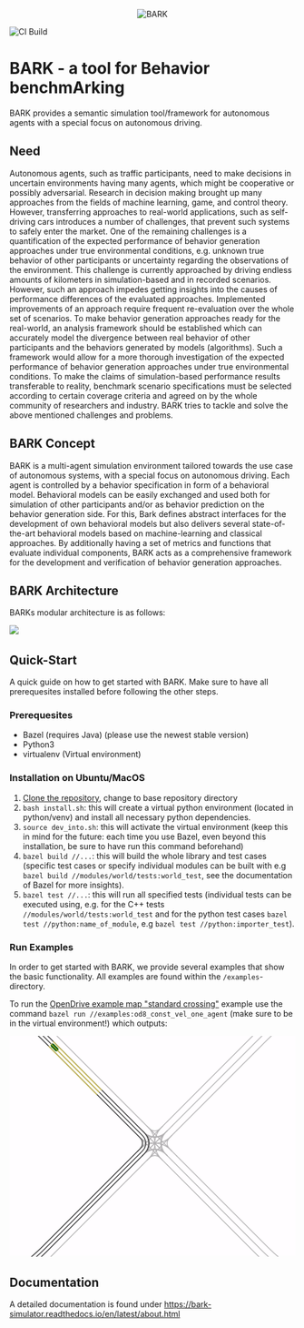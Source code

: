 <p align="center">
<img src="docs/source/bark_logo.jpg" alt="BARK" />
</p>

![CI Build](https://github.com/bark-simulator/bark/workflows/CI/badge.svg)

# BARK - a tool for **B**ehavior benchm**Ark**ing
BARK provides a semantic simulation tool/framework for autonomous agents with a special focus on autonomous driving.

## Need
Autonomous agents, such as traffic participants, need to make decisions in uncertain environments having many agents, which might be cooperative or possibly adversarial. Research in decision making brought up many approaches from the fields of machine learning, game, and control theory. However, transferring approaches to real-world applications, such as self-driving cars introduces a number of challenges, that prevent such systems to safely enter the market. One of the remaining challenges is a quantification of the expected performance of behavior generation approaches under true environmental conditions, e.g. unknown true behavior of other participants or uncertainty regarding the observations of the environment. This challenge is currently approached by driving endless amounts of kilometers in simulation-based and in recorded scenarios. However, such an approach impedes getting insights into the causes of performance differences of the evaluated approaches. Implemented improvements of an approach require frequent re-evaluation over the whole set of scenarios. To make behavior generation approaches ready for the real-world, an analysis framework should be established which can accurately model the divergence between real behavior of other participants and the behaviors generated by models (algorithms). Such a framework would allow for a more thorough investigation of the expected performance of behavior generation approaches under true environmental conditions. To make the claims of simulation-based performance results transferable to reality, benchmark scenario specifications must be selected according to certain coverage criteria and agreed on by the whole community of researchers and industry. BARK tries to tackle and solve the above mentioned challenges and problems.


## BARK Concept
BARK is a multi-agent simulation environment tailored towards the use case of autonomous systems, with a special focus on autonomous driving. Each agent is controlled by a behavior specification in form of a behavioral model. Behavioral models can be easily exchanged and used both for simulation of other participants and/or as behavior prediction on the behavior generation side. For this, Bark defines abstract interfaces for the development of own behavioral models but also delivers several state-of-the-art behavioral models based on machine-learning and classical approaches. By additionally having a set of metrics and functions that evaluate individual components, BARK acts as a comprehensive framework for the development and verification of behavior generation approaches.

## BARK Architecture
BARKs modular architecture is as follows: 

![](docs/source/overview.png)


## Quick-Start
A quick guide on how to get started with BARK. Make sure to have all prerequesites installed before following the other steps.

### Prerequesites
* Bazel (requires Java) (please use the newest stable version)
* Python3
* virtualenv (Virtual environment)

### Installation on Ubuntu/MacOS
1. [Clone the repository](https://git.fortiss.org/bark-simulator/bark), change to base repository directory 
2. `bash install.sh`: this will create a virtual python environment (located in python/venv) and install all necessary python dependencies.
2. `source dev_into.sh`: this will activate the virtual environment (keep this in mind for the future: each time you use Bazel, even beyond this installation, be sure to have run this command beforehand)
3. `bazel build //...`: this will build the whole library and test cases (specific test cases or specify individual modules can be built with e.g `bazel build //modules/world/tests:world_test`, see the documentation of Bazel for more insights).
4. `bazel test //...`: this will run all specified tests (individual tests can be executed using, e.g. for the C++ tests `//modules/world/tests:world_test` and for the python test cases `bazel test //python:name_of_module`, e.g `bazel test //python:importer_test`).

### Run Examples
In order to get started with BARK, we provide several examples that show the basic functionality. All examples are found within the `/examples`-directory.

To run the [OpenDrive example map "standard crossing"](http://www.opendrive.org/download.html) example use the command `bazel run //examples:od8_const_vel_one_agent` (make sure to be in the virtual environment!) which outputs:

<p align="center">
<img src="docs/source/example_map.gif" alt="BARK" />
</p>

## Documentation

A detailed documentation is found under https://bark-simulator.readthedocs.io/en/latest/about.html
